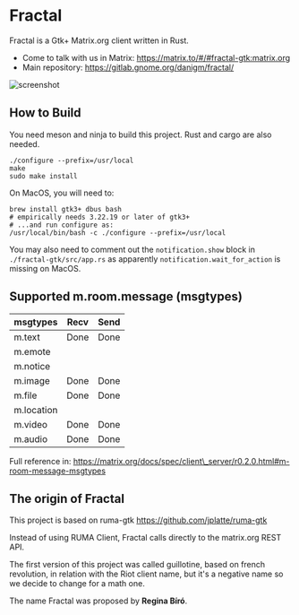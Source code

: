 Fractal
=======

Fractal is a Gtk+ Matrix.org client written in Rust.

 * Come to talk with us in Matrix: https://matrix.to/#/#fractal-gtk:matrix.org
 * Main repository: https://gitlab.gnome.org/danigm/fractal/

![screenshot](https://gitlab.gnome.org/danigm/fractal/raw/master/screenshots/fractal.png)

## How to Build

You need meson and ninja to build this project. Rust and cargo are also
needed.

```
./configure --prefix=/usr/local
make
sudo make install
```

On MacOS, you will need to:
```
brew install gtk3+ dbus bash
# empirically needs 3.22.19 or later of gtk3+
# ...and run configure as:
/usr/local/bin/bash -c ./configure --prefix=/usr/local
```

You may also need to comment out the `notification.show` block in
`./fractal-gtk/src/app.rs` as apparently `notification.wait_for_action`
is missing on MacOS.

## Supported m.room.message (msgtypes)

msgtypes          | Recv                | Send
--------          | -----               | ------
m.text            | Done                | Done
m.emote           |                     |
m.notice          |                     |
m.image           | Done                | Done
m.file            | Done                | Done
m.location        |                     |
m.video           | Done                | Done
m.audio           | Done                | Done

Full reference in: https://matrix.org/docs/spec/client\_server/r0.2.0.html#m-room-message-msgtypes

The origin of Fractal
---------------------

This project is based on ruma-gtk https://github.com/jplatte/ruma-gtk

Instead of using RUMA Client, Fractal calls directly to the matrix.org
REST API.

The first version of this project was called guillotine, based on french revolution,
in relation with the Riot client name, but it's a negative name so we decide
to change for a math one.

The name Fractal was proposed by **Regina Bíró**.

